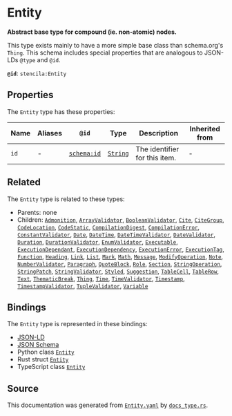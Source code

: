 # Entity

**Abstract base type for compound (ie. non-atomic) nodes.**

This type exists mainly to have a more simple base class than schema.org's `Thing`.
This schema includes special properties that are analogous to JSON-LDs `@type` and `@id`.


**`@id`**: `stencila:Entity`

## Properties

The `Entity` type has these properties:

| Name | Aliases | `@id`                                | Type                                                                                            | Description                   | Inherited from |
| ---- | ------- | ------------------------------------ | ----------------------------------------------------------------------------------------------- | ----------------------------- | -------------- |
| `id` | -       | [`schema:id`](https://schema.org/id) | [`String`](https://github.com/stencila/stencila/blob/main/docs/reference/schema/data/string.md) | The identifier for this item. | -              |

## Related

The `Entity` type is related to these types:

- Parents: none
- Children: [`Admonition`](https://github.com/stencila/stencila/blob/main/docs/reference/schema/prose/admonition.md), [`ArrayValidator`](https://github.com/stencila/stencila/blob/main/docs/reference/schema/data/array-validator.md), [`BooleanValidator`](https://github.com/stencila/stencila/blob/main/docs/reference/schema/data/boolean-validator.md), [`Cite`](https://github.com/stencila/stencila/blob/main/docs/reference/schema/prose/cite.md), [`CiteGroup`](https://github.com/stencila/stencila/blob/main/docs/reference/schema/prose/cite-group.md), [`CodeLocation`](https://github.com/stencila/stencila/blob/main/docs/reference/schema/flow/code-location.md), [`CodeStatic`](https://github.com/stencila/stencila/blob/main/docs/reference/schema/code/code-static.md), [`CompilationDigest`](https://github.com/stencila/stencila/blob/main/docs/reference/schema/flow/compilation-digest.md), [`CompilationError`](https://github.com/stencila/stencila/blob/main/docs/reference/schema/code/compilation-error.md), [`ConstantValidator`](https://github.com/stencila/stencila/blob/main/docs/reference/schema/data/constant-validator.md), [`Date`](https://github.com/stencila/stencila/blob/main/docs/reference/schema/data/date.md), [`DateTime`](https://github.com/stencila/stencila/blob/main/docs/reference/schema/data/date-time.md), [`DateTimeValidator`](https://github.com/stencila/stencila/blob/main/docs/reference/schema/data/date-time-validator.md), [`DateValidator`](https://github.com/stencila/stencila/blob/main/docs/reference/schema/data/date-validator.md), [`Duration`](https://github.com/stencila/stencila/blob/main/docs/reference/schema/data/duration.md), [`DurationValidator`](https://github.com/stencila/stencila/blob/main/docs/reference/schema/data/duration-validator.md), [`EnumValidator`](https://github.com/stencila/stencila/blob/main/docs/reference/schema/data/enum-validator.md), [`Executable`](https://github.com/stencila/stencila/blob/main/docs/reference/schema/flow/executable.md), [`ExecutionDependant`](https://github.com/stencila/stencila/blob/main/docs/reference/schema/flow/execution-dependant.md), [`ExecutionDependency`](https://github.com/stencila/stencila/blob/main/docs/reference/schema/flow/execution-dependency.md), [`ExecutionError`](https://github.com/stencila/stencila/blob/main/docs/reference/schema/code/execution-error.md), [`ExecutionTag`](https://github.com/stencila/stencila/blob/main/docs/reference/schema/flow/execution-tag.md), [`Function`](https://github.com/stencila/stencila/blob/main/docs/reference/schema/flow/function.md), [`Heading`](https://github.com/stencila/stencila/blob/main/docs/reference/schema/prose/heading.md), [`Link`](https://github.com/stencila/stencila/blob/main/docs/reference/schema/prose/link.md), [`List`](https://github.com/stencila/stencila/blob/main/docs/reference/schema/prose/list.md), [`Mark`](https://github.com/stencila/stencila/blob/main/docs/reference/schema/prose/mark.md), [`Math`](https://github.com/stencila/stencila/blob/main/docs/reference/schema/math/math.md), [`Message`](https://github.com/stencila/stencila/blob/main/docs/reference/schema/edits/message.md), [`ModifyOperation`](https://github.com/stencila/stencila/blob/main/docs/reference/schema/edits/modify-operation.md), [`Note`](https://github.com/stencila/stencila/blob/main/docs/reference/schema/prose/note.md), [`NumberValidator`](https://github.com/stencila/stencila/blob/main/docs/reference/schema/data/number-validator.md), [`Paragraph`](https://github.com/stencila/stencila/blob/main/docs/reference/schema/prose/paragraph.md), [`QuoteBlock`](https://github.com/stencila/stencila/blob/main/docs/reference/schema/prose/quote-block.md), [`Role`](https://github.com/stencila/stencila/blob/main/docs/reference/schema/other/role.md), [`Section`](https://github.com/stencila/stencila/blob/main/docs/reference/schema/prose/section.md), [`StringOperation`](https://github.com/stencila/stencila/blob/main/docs/reference/schema/edits/string-operation.md), [`StringPatch`](https://github.com/stencila/stencila/blob/main/docs/reference/schema/edits/string-patch.md), [`StringValidator`](https://github.com/stencila/stencila/blob/main/docs/reference/schema/data/string-validator.md), [`Styled`](https://github.com/stencila/stencila/blob/main/docs/reference/schema/style/styled.md), [`Suggestion`](https://github.com/stencila/stencila/blob/main/docs/reference/schema/edits/suggestion.md), [`TableCell`](https://github.com/stencila/stencila/blob/main/docs/reference/schema/works/table-cell.md), [`TableRow`](https://github.com/stencila/stencila/blob/main/docs/reference/schema/works/table-row.md), [`Text`](https://github.com/stencila/stencila/blob/main/docs/reference/schema/prose/text.md), [`ThematicBreak`](https://github.com/stencila/stencila/blob/main/docs/reference/schema/prose/thematic-break.md), [`Thing`](https://github.com/stencila/stencila/blob/main/docs/reference/schema/other/thing.md), [`Time`](https://github.com/stencila/stencila/blob/main/docs/reference/schema/data/time.md), [`TimeValidator`](https://github.com/stencila/stencila/blob/main/docs/reference/schema/data/time-validator.md), [`Timestamp`](https://github.com/stencila/stencila/blob/main/docs/reference/schema/data/timestamp.md), [`TimestampValidator`](https://github.com/stencila/stencila/blob/main/docs/reference/schema/data/timestamp-validator.md), [`TupleValidator`](https://github.com/stencila/stencila/blob/main/docs/reference/schema/data/tuple-validator.md), [`Variable`](https://github.com/stencila/stencila/blob/main/docs/reference/schema/flow/variable.md)

## Bindings

The `Entity` type is represented in these bindings:

- [JSON-LD](https://stencila.org/Entity.jsonld)
- [JSON Schema](https://stencila.org/Entity.schema.json)
- Python class [`Entity`](https://github.com/stencila/stencila/blob/main/python/python/stencila/types/entity.py)
- Rust struct [`Entity`](https://github.com/stencila/stencila/blob/main/rust/schema/src/types/entity.rs)
- TypeScript class [`Entity`](https://github.com/stencila/stencila/blob/main/ts/src/types/Entity.ts)

## Source

This documentation was generated from [`Entity.yaml`](https://github.com/stencila/stencila/blob/main/schema/Entity.yaml) by [`docs_type.rs`](https://github.com/stencila/stencila/blob/main/rust/schema-gen/src/docs_type.rs).